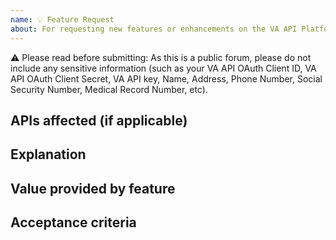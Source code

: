 ```yaml
---
name: 💡 Feature Request
about: For requesting new features or enhancements on the VA API Platform
---
```


⚠️ Please read before submitting: As this is a public forum, please do not include any sensitive information (such as your VA API OAuth Client ID, VA API OAuth Client Secret, VA API key, Name, Address, Phone Number, Social Security Number, Medical Record Number, etc).


## APIs affected (if applicable)

<!-- Please list affected APIs. -->


## Explanation

<!-- Summary of the request -->


## Value provided by feature

<!-- Explanation of why this feature would help your use case or be generally useful. -->


## Acceptance criteria

<!-- List any criteria that developers can use to validate that they have solved your request. -->
